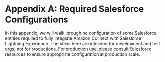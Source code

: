 Appendix A: Required Salesforce Configurations
==============================================

In this appendix, we will walk through he configuration of some
Salesforce entities required to fully integrate Amazon Connect with
Salesforce Lightning Experience. The steps here are intended for
development and test orgs, not for productions. For production use,
please consult Salesforce resources to ensure appropriate configuration
at production scale.